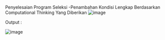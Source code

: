 Penyelesaian Program Seleksi
-Penambahan Kondisi Lengkap Berdasarkan Computational Thinking Yang Diberikan
![image](https://github.com/hasrichar/21040193_Pemrograman_Jaringan_1/assets/135937650/713706b8-0e5c-40db-8996-e3188c0745d0)

Output : 

![image](https://github.com/hasrichar/21040193_Pemrograman_Jaringan_1/assets/135937650/9c00f9e3-72b2-4d8d-a2ad-1ad2df7c14e6)
